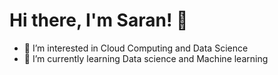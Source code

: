 # Hi there, I'm Saran! 👋
- 👀 I’m interested in Cloud Computing and Data Science
- 🌱 I’m currently learning Data science and Machine learning


<!---
saranjthilak/saranjthilak is a ✨ special ✨ repository because its `README.md` (this file) appears on your GitHub profile.
You can click the Preview link to take a look at your changes.
--->
